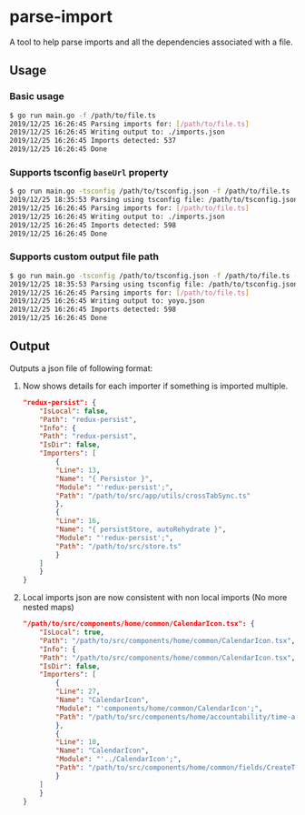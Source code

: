# parse-import

A tool to help parse imports and all the dependencies associated with a file.

## Usage

### Basic usage

```bash
$ go run main.go -f /path/to/file.ts
2019/12/25 16:26:45 Parsing imports for: [/path/to/file.ts]
2019/12/25 16:26:45 Writing output to: ./imports.json
2019/12/25 16:26:45 Imports detected: 537
2019/12/25 16:26:45 Done
```

### Supports tsconfig `baseUrl` property

```bash
$ go run main.go -tsconfig /path/to/tsconfig.json -f /path/to/file.ts
2019/12/25 18:35:53 Parsing using tsconfig file: /path/to/tsconfig.json
2019/12/25 16:26:45 Parsing imports for: [/path/to/file.ts]
2019/12/25 16:26:45 Writing output to: ./imports.json
2019/12/25 16:26:45 Imports detected: 598
2019/12/25 16:26:45 Done
```

### Supports custom output file path

```bash
$ go run main.go -tsconfig /path/to/tsconfig.json -f /path/to/file.ts -o yoyo.json
2019/12/25 18:35:53 Parsing using tsconfig file: /path/to/tsconfig.json
2019/12/25 16:26:45 Parsing imports for: [/path/to/file.ts]
2019/12/25 16:26:45 Writing output to: yoyo.json
2019/12/25 16:26:45 Imports detected: 598
2019/12/25 16:26:45 Done
```

## Output

Outputs a json file of following format:

1. Now shows details for each importer if something is imported multiple.

    ```json
    "redux-persist": {
        "IsLocal": false,
        "Path": "redux-persist",
        "Info": {
        "Path": "redux-persist",
        "IsDir": false,
        "Importers": [
            {
            "Line": 13,
            "Name": "{ Persistor }",
            "Module": "'redux-persist';",
            "Path": "/path/to/src/app/utils/crossTabSync.ts"
            },
            {
            "Line": 16,
            "Name": "{ persistStore, autoRehydrate }",
            "Module": "'redux-persist';",
            "Path": "/path/to/src/store.ts"
            }
        ]
        }
    }
    ```

2. Local imports json are now consistent with non local imports (No more nested maps)

    ```json
    "/path/to/src/components/home/common/CalendarIcon.tsx": {
        "IsLocal": true,
        "Path": "/path/to/src/components/home/common/CalendarIcon.tsx",
        "Info": {
        "Path": "/path/to/src/components/home/common/CalendarIcon.tsx",
        "IsDir": false,
        "Importers": [
            {
            "Line": 27,
            "Name": "CalendarIcon",
            "Module": "'components/home/common/CalendarIcon';",
            "Path": "/path/to/src/components/home/accountability/time-and-attendance/UpdateTodo.tsx"
            },
            {
            "Line": 10,
            "Name": "CalendarIcon",
            "Module": "'../CalendarIcon';",
            "Path": "/path/to/src/components/home/common/fields/CreateTodo.tsx"
            }
        ]
        }
    }
    ```
